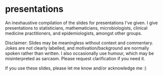 # presentations

An inexhaustive compilation of the slides for presentations I've given. I give presentations to statisticians, mathematicians, microbiologists, clinical medicine practitioners, and epidemiologists, amongst other groups.

Disclaimer: Slides may be meaningless without context and commentary. Jokes are not clearly labelled, and motivation/background are normally spoken rather than written. I also occasionally use humour, which may be misinterpreted as sarcasm. Please request clarification if you need it.

If you use these slides, please let me know and/or acknowledge me :)
